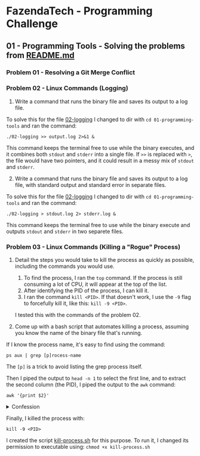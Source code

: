 # FazendaTech - Programming Challenge

## 01 - Programming Tools - Solving the problems from [README.md](README.md)

### Problem 01 - Resolving a Git Merge Conflict

### Problem 02 - Linux Commands (Logging)
1. Write a command that runs the binary file and saves its output to a log file.

To solve this for the file [02-logging](./02-logging) I changed to dir with `cd 01-programming-tools` and ran the command:
```
./02-logging >> output.log 2>&1 &
```
This command keeps the terminal free to use while the binary executes, and it combines both `stdout` and `stderr` into a single file. If `>>` is replaced with `>`, the file would have two pointers, and it could result in a messy mix of `stdout` and `stderr`.

2. Write a command that runs the binary file and saves its output to a log file, with standard output and standard error in separate files.

To solve this for the file [02-logging](./02-logging) I changed to dir with `cd 01-programming-tools` and ran the command:
```
./02-logging > stdout.log 2> stderr.log &
```
This command keeps the terminal free to use while the binary execute and outputs `stdout` and `stderr` in two separete files.

### Problem 03 - Linux Commands (Killing a "Rogue" Process)

1. Detail the steps you would take to kill the process as quickly as possible, including the commands you would use.

    1. To find the process, I ran the `top` command. If the process is still consuming a lot of CPU, it will appear at the top of the list.
    2. After identifying the PID of the process, I can kill it.
    3. I ran the command `kill <PID>`. If that doesn't work, I use the `-9` flag to forcefully kill it, like this: `kill -9 <PID>`.

    I tested this with the commands of the problem 02.

2. Come up with a bash script that automates killing a process, assuming you know the name of the binary file that's running.

If I know the process name, it's easy to find using the command:

`ps aux | grep [p]rocess-name`

The `[p]` is a trick to avoid listing the grep process itself.

Then I piped the output to `head -n 1` to select the first line, and to extract the second column (the PID), I piped the output to the `awk` command:

`awk '{print $2}'`

<details>
    <summary>Confession</summary>
    <p>I used ChatGPT to discover how to use the `awk` command.</p>
</details>

Finally, I killed the process with:

`kill -9 <PID>`

I created the script [kill-process.sh](./kill-process.sh) for this purpose. To run it, I changed its permission to executable using:
```chmod +x kill-process.sh```
